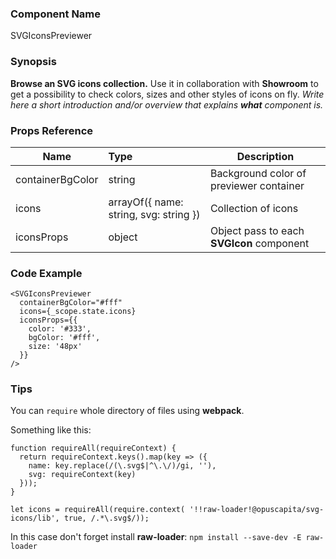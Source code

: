 ### Component Name

SVGIconsPreviewer

### Synopsis

**Browse an SVG icons collection.**
Use it in collaboration with **Showroom** to get a possibility to check colors, sizes and other styles of icons on fly.
*Write here a short introduction and/or overview that explains **what** component is.*

### Props Reference

| Name                          | Type                  | Description                                                |
| ------------------------------|:----------------------| -----------------------------------------------------------|
| containerBgColor | string | Background color of previewer container |
| icons | arrayOf({ name: string, svg: string }) | Collection of icons |
| iconsProps | object | Object pass to each **SVGIcon** component |


### Code Example

```
<SVGIconsPreviewer
  containerBgColor="#fff"
  icons={_scope.state.icons}
  iconsProps={{
    color: '#333',
    bgColor: '#fff',
    size: '48px'
  }}
/>
```

### Tips

You can `require` whole directory of files using **webpack**.

Something like this:

```
function requireAll(requireContext) {
  return requireContext.keys().map(key => ({
    name: key.replace(/(\.svg$|^\.\/)/gi, ''),
    svg: requireContext(key)
  }));
}

let icons = requireAll(require.context( '!!raw-loader!@opuscapita/svg-icons/lib', true, /.*\.svg$/));
```

In this case don't forget install **raw-loader**:
`npm install --save-dev -E raw-loader`
